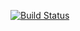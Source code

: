 [![Build Status](https://dev.azure.com/unfig/unfig/_apis/build/status/bradfordlemley.unfig?branchName=master)](https://dev.azure.com/unfig/unfig/_build/latest?definitionId=1&branchName=master)
